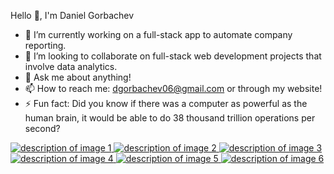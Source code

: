 Hello 👋, I'm Daniel Gorbachev

- 🔭 I’m currently working on a full-stack app to automate company reporting.
- 👯 I’m looking to collaborate on full-stack web development projects that involve data analytics.
- 💬 Ask me about anything!
- 📫 How to reach me: dgorbachev06@gmail.com or through my website!
- ⚡ Fun fact: Did you know if there was a computer as powerful as the human brain, it would be able to do 38 thousand trillion operations per second?

<a href="https://www.python.org/">
    <img src="https://github.com/user-attachments/assets/8ee23d00-6209-414b-92bf-ace2f2d64f47" alt="description of image 1">
</a>
<a href="https://www.w3.org/Style/CSS/Overview.en.html">
    <img src="https://github.com/user-attachments/assets/28962ddb-3daf-49a9-9715-ae2100d7c50b" alt="description of image 2">
</a>
<a href="https://html.spec.whatwg.org/">
    <img src="https://github.com/user-attachments/assets/aaa05b6e-7e50-414f-999a-a3385f39eea5" alt="description of image 3">
</a>
<a href="https://nodejs.org/en">
    <img src="https://github.com/user-attachments/assets/2c33619c-faed-4738-bc59-85909e837902" alt="description of image 4">
</a>
<a href="https://en.wikipedia.org/wiki/SQL">
    <img src="https://github.com/user-attachments/assets/cc5b6e32-9181-43c1-9adb-6afd8bf88f11" alt="description of image 5">
</a>
<a href="https://www.example.com/link6">
    <img src="https://github.com/user-attachments/assets/4d55559c-f5ce-4e3f-9065-08fd033c446e" alt="description of image 6">
</a>








